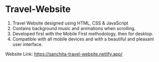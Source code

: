 # Travel-Website
1) Travel Website designed using HTML, CSS & JavaScript
2) Contains background music and animations when scrolling.
3) Developed first with the Mobile First methodology, then for desktop.
4) Compatible with all mobile devices and with a beautiful and pleasant user interface.

Website Link: https://sanchita-travel-website.netlify.app/
